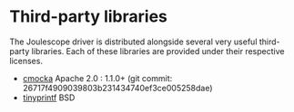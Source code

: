 # Third-party libraries

The Joulescope driver is distributed alongside several very useful third-party
libraries.  Each of these libraries are provided under their respective 
licenses.

*   [cmocka](cmocka/LICENSE.txt) Apache 2.0 : 1.1.0+ (git commit: 26717f4909039803b231434740ef3ce005258dae)
*   [tinyprintf](tinyprintf/tinyprintf_LICENSE.BSD-new) BSD
